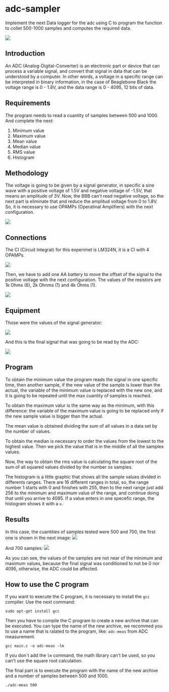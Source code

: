 # adc-sampler
Implement the next Data logger for the adc using C to program the function to collet 500-1000 samples and computes the required data.

![](./adc.001.jpeg)

## Introduction
An ADC (Analog-Digital-Converter) is an electronic part or device that can process a variable signal, and convert that signal in data that can be understood by a computer. In other words, a voltage in a specific range can be interpreted in binary information, in the case of Beaglebone Black the voltage range is 0 - 1.8V, and the data range is 0 - 4095, 12 bits of data.

## Requirements
The program needs to read a cuantity of samples between 500 and 1000. And complete the next:

1. Minimum value
2. Maximum value
3. Mean value
4. Median value
5. RMS value
6. Histogram

## Methodology
The voltage is going to be given by a signal generator, in specific a sine wave with a positive voltage of 1.5V and negative voltage of -1.5V, that means an amplitude of 3V. Now, the BBB can't read negative voltage, so the next part is eliminate that and reduce the amplitud voltage from 0 to 1.8V. So, it is necessary to use OPAMPs (Operatinal Amplifiers) with the next configuration.

![](./Diagrama.jpg)

## Connections
The CI (Circuit Integrat) for this experimet is LM324N, it is a CI with 4 OPAMPs.

![](./Armado.jpg)

Then, we have to add one AA battery to move the offset of the signal to the positive voltage with the next configuration. The values of the resistors are 1k Ohms (6), 2k Ohnms (1) and 4k Ohms (1).

![](./Conexiones.jpg)

## Equipment
Those were the values of the signal generator:

![](./Generador.jpg)

And this is the final signal that was going to be read by the ADC:

![](./Osciloscopio.jpg)

## Program
To obtain the minimum value the program reads the signal in one specific time, then another sample, if the new value of the sample is lower than the actual, the variable of the minimum value is replaced with the new one, and it is going to be repeated until the max cuantity of samples is reached.

To obtain the maximum valur is the same way as the minimum, with this difference: the variable of the maximum value is going to be replaced only if the new sample value is bigger than the actual.

The mean value is obtained dividing the sum of all values in a data set by the number of values.

To obtain the median is necessary to order the values from the lowest to the highest value. Then we pick the value that is in the middle of all the samples values.

Now, the way to obtain the rms value is calculating the square root of the sum of all squared values divided by the number os samples.

The histogram is a little graphic that shows all the sample values divided in differents ranges. There are 16 different ranges in total, so, the range number 1 starts with 0 and finishes with 255, then to the next range just add 256 to the minimum and maximum value of the range, and continue doing that until you arrive to 4095. If a value enters in one specefic range, the histogram shows it with a `x`.

## Results
In this case, the cuantities of samples tested were 500 and 700, the first one is shown in the next image:
![](./500_samples.jpg)

And 700 samples:
![](./700samples.jpg)

As you can see, the values of the samples are not near of the minimum and maximum values, because the final signal was conditioned to not be 0 nor 4095, otherwise, the ADC could be affected.

## How to use the C program
If you want to execute the C program, it is necessary to install the `gcc` compiler. Use the next command:
```
sudo apt-get install gcc
```

Then you have to compile the C program to create a new archive that can be executed. You can type the name of the new archive, we recommed you to use a name that is ralated to the program, like: `adc-meas` from ADC measurement.
````
gcc main.c -o adc-meas -lm
````
If you don´t add the `lm` command, the math library can't be used, so you can't use the square root calculation.

The final part is to execute the program with the name of the new archive and a number of samples between 500 and 1000.
````
./adc-meas 500
````

